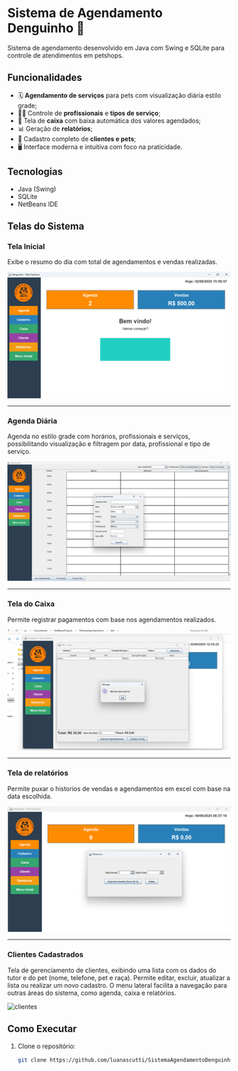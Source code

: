 # Sistema de Agendamento Denguinho 🐶

Sistema de agendamento desenvolvido em Java com Swing e SQLite para controle de atendimentos em petshops.

## Funcionalidades

- 🗓 **Agendamento de serviços** para pets com visualização diária estilo grade;
- 👩‍💼 Controle de **profissionais** e **tipos de serviço**;
- 💸 Tela de **caixa** com baixa automática dos valores agendados;
- 📊 Geração de **relatórios**;
- 📁 Cadastro completo de **clientes e pets**;
- 🖥 Interface moderna e intuitiva com foco na praticidade.

## Tecnologias

- Java (Swing)
- SQLite
- NetBeans IDE

## Telas do Sistema

### Tela Inicial
Exibe o resumo do dia com total de agendamentos e vendas realizadas.

![Tela Inicial](assets/tela-inicial.png)

---

### Agenda Diária
Agenda no estilo grade com horários, profissionais e serviços, possibilitando visualização e filtragem por data, profissional e tipo de serviço.

![Agenda Diária](assets/agenda-diaria.png)

---

### Tela do Caixa
Permite registrar pagamentos com base nos agendamentos realizados.

![Caixa](assets/caixa.png)


---

### Tela de relatórios
Permite puxar o historios de vendas e agendamentos em excel com base na data escolhida.

![relatorios](assets/relatorios.png)


---

### Clientes Cadastrados
Tela de gerenciamento de clientes, exibindo uma lista com os dados do tutor e do pet (nome, telefone, pet e raça).
Permite editar, excluir, atualizar a lista ou realizar um novo cadastro.
O menu lateral facilita a navegação para outras áreas do sistema, como agenda, caixa e relatórios.

![clientes](assets/cliente-cadastrado.png)

## Como Executar

1. Clone o repositório:
   ```bash
   git clone https://github.com/luanascutti/SistemaAgendamentoDenguinho.git
